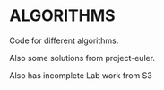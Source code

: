 # ALGORITHMS
Code for different algorithms.

Also some solutions from project-euler.

Also has incomplete Lab work from S3
